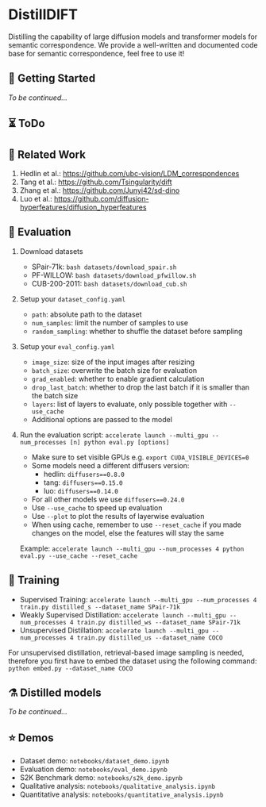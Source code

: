 # DistillDIFT

Distilling the capability of large diffusion models and transformer models for semantic correspondence.
We provide a well-written and documented code base for semantic correspondence, feel free to use it!

## 🚀 Getting Started

_To be continued..._

## ⏳ ToDo


## 💼 Related Work

1. Hedlin et al.: https://github.com/ubc-vision/LDM_correspondences
2. Tang et al.: https://github.com/Tsingularity/dift
3. Zhang et al.: https://github.com/Junyi42/sd-dino
4. Luo et al.: https://github.com/diffusion-hyperfeatures/diffusion_hyperfeatures

## 🧫 Evaluation

1. Download datasets
    - SPair-71k: `bash datasets/download_spair.sh`
    - PF-WILLOW: `bash datasets/download_pfwillow.sh`
    - CUB-200-2011: `bash datasets/download_cub.sh`

2. Setup your `dataset_config.yaml`
    - `path`: absolute path to the dataset
    - `num_samples`: limit the number of samples to use
    - `random_sampling`: whether to shuffle the dataset before sampling

3. Setup your `eval_config.yaml`
    - `image_size`: size of the input images after resizing
    - `batch_size`: overwrite the batch size for evaluation
    - `grad_enabled`: whether to enable gradient calculation
    - `drop_last_batch`: whether to drop the last batch if it is smaller than the batch size
    - `layers`: list of layers to evaluate, only possible together with `--use_cache`
    - Additional options are passed to the model

4. Run the evaluation script: `accelerate launch --multi_gpu --num_processes [n] python eval.py [options]`
    - Make sure to set visible GPUs e.g. `export CUDA_VISIBLE_DEVICES=0`
    - Some models need a different diffusers version:
        - hedlin: `diffusers==0.8.0`
        - tang: `diffusers==0.15.0`
        - luo: `diffusers==0.14.0`
    - For all other models we use `diffusers==0.24.0`
    - Use `--use_cache` to speed up evaluation
    - Use `--plot` to plot the results of layerwise evaluation
    - When using cache, remember to use `--reset_cache` if you made changes on the model, else the features will stay the same

    Example: `accelerate launch --multi_gpu --num_processes 4 python eval.py --use_cache --reset_cache`

## 🔬 Training

- Supervised Training: `accelerate launch --multi_gpu --num_processes 4 train.py distilled_s --dataset_name SPair-71k`
- Weakly Supervised Distillation: `accelerate launch --multi_gpu --num_processes 4 train.py distilled_ws --dataset_name SPair-71k`
- Unsupervised Distillation: `accelerate launch --multi_gpu --num_processes 4 train.py distilled_us --dataset_name COCO`

For unsupervised distillation, retrieval-based image sampling is needed, therefore you first have to embed the dataset using the following command: `python embed.py --dataset_name COCO`

## ⚗️ Distilled models

_To be continued..._

## ⭐ Demos

- Dataset demo: `notebooks/dataset_demo.ipynb`
- Evaluation demo: `notebooks/eval_demo.ipynb`
- S2K Benchmark demo: `notebooks/s2k_demo.ipynb`
- Qualitative analysis: `notebooks/qualitative_analysis.ipynb`
- Quantitative analysis: `notebooks/quantitative_analysis.ipynb`
